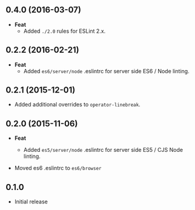 ## 0.4.0 (2016-03-07)
- **Feat**
  - Added `./2.0` rules for ESLint 2.x.

## 0.2.2 (2016-02-21)
- **Feat**
  - Added `es6/server/node` .eslintrc for server side ES6 / Node linting.

## 0.2.1 (2015-12-01)
- Added additional overrides to `operator-linebreak`.

## 0.2.0 (2015-11-06)
- **Feat**
  - Added `es5/server/node` .eslintrc for server side ES5 / CJS Node linting.

- Moved es6 .eslintrc to `es6/browser`

## 0.1.0
- Initial release